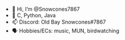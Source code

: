 - 👋 Hi, I’m @Snowcones7867
- 🔨 C, Python, Java
- 📫 Discord: Old Bay Snowcones#7867
- 🗣️ Hobbies/ECs: music, MUN, birdwatching

<!---
Snowcones7867/Snowcones7867 is a ✨ special ✨ repository because its `README.md` (this file) appears on your GitHub profile.
You can click the Preview link to take a look at your changes.
--->
